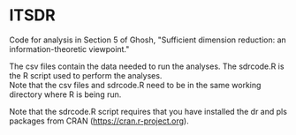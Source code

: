 # ITSDR
Code for analysis in Section 5 of Ghosh, "Sufficient dimension reduction: an information-theoretic viewpoint."

The csv files contain the data needed to run the analyses.   The sdrcode.R is the R script used to perform the analyses.  
Note that the csv files and sdrcode.R need to be in the same working directory where R is being run.

Note that the sdrcode.R script requires that you have installed the dr and pls packages from CRAN
(https://cran.r-project.org).
